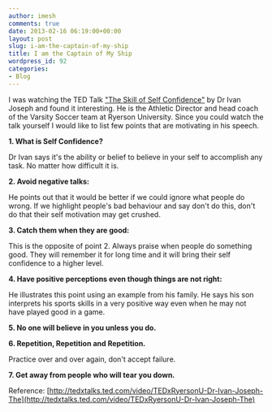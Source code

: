 ```yaml
---
author: imesh
comments: true
date: 2013-02-16 06:19:00+00:00
layout: post
slug: i-am-the-captain-of-my-ship
title: I am the Captain of My Ship
wordpress_id: 92
categories:
- Blog
---
```


I was watching the TED Talk ["The Skill of Self Confidence"](http://tedxtalks.ted.com/video/TEDxRyersonU-Dr-Ivan-Joseph-The) by Dr Ivan Joseph and found it interesting. He is the Athletic Director and head coach of the Varsity Soccer team at Ryerson University. Since you could watch the talk yourself I would like to list few points that are motivating in his speech.

**1. What is Self Confidence?**  

Dr Ivan says it's the ability or belief to believe in your self to accomplish any task. No matter how difficult it is.

**2. Avoid negative talks:**  

He points out that it would be better if we could ignore what people do wrong. If we highlight people's bad behaviour and say don't do this, don't do that their self motivation may get crushed.

**3. Catch them when they are good:**  

This is the opposite of point 2. Always praise when people do something good. They will remember it for long time and it will bring their self confidence to a higher level.

**4. Have positive perceptions even though things are not right:**  

He illustrates this point using an example from his family. He says his son interprets his sports skills in a very positive way even when he may not have played good in a game.

**5. No one will believe in you unless you do.**  

**6. Repetition, Repetition and Repetition.**  

Practice over and over again, don't accept failure.

**7. Get away from people who will tear you down.**

Reference: [http://tedxtalks.ted.com/video/TEDxRyersonU-Dr-Ivan-Joseph-The](http://tedxtalks.ted.com/video/TEDxRyersonU-Dr-Ivan-Joseph-The)
